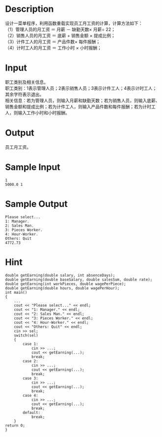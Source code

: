 # Description
设计一菜单程序，利用函数重载实现员工月工资的计算，计算方法如下：</br>
（1）管理人员的月工资 ＝ 月薪 － 缺勤天数× 月薪÷ 22；</br>
（2）销售人员的月工资 ＝ 底薪 + 销售金额 × 提成比例；</br>
（3）计件工人的月工资 ＝ 产品件数× 每件报酬；</br>
（4）计时工人的月工资 ＝ 工作小时 × 小时报酬；

# Input

职工类别及相关信息。</br>
职工类别：1表示管理人员；2表示销售人员；3表示计件工人；4表示计时工人；其余字符表示退出。</br>
相关信息：若为管理人员，则输入月薪和缺勤天数；若为销售人员，则输入底薪、销售金额和提成比例；若为计件工人，则输入产品件数和每件报酬；若为计时工人，则输入工作小时和小时报酬。

# Output
员工月工资。

# Sample Input
    1
    5000.0 1

# Sample Output
    Please select...
    1: Manager.
    2: Sales Man.
    3: Pieces Worker.
    4: Hour-Worker.
    Others: Quit
    4772.73

# Hint

    double getEarning(double salary, int absenceDays);
    double getEarning(double baseSalary, double salesSum, double rate); 
    double getEarning(int workPieces, double wagePerPiece);
    double getEarning(double hours, double wagePerHour);
    int main()
    {
        ... 
        cout << "Please select..." << endl;
        cout << "1: Manager." << endl;
        cout << "2: Sales Man." << endl;
        cout << "3: Pieces Worker." << endl;
        cout << "4: Hour-Worker." << endl;
        cout << "Others: Quit" << endl; 
        cin >> sel; 
        switch(sel)
        {
            case 1:
                cin >> ...;
                cout << getEarning(...);
                break;
            case 2:
                cin >> ...;
                cout << getEarning(...);
                break;
            case 3:
                cin >> ...;
                cout << getEarning(...);
                break;
            case 4:
                cin >> ...;
                cout << getEarning(...);
                break;
            default:
                break;
        }
    return 0;
    } 